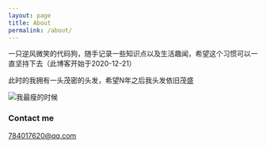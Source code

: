 ```yaml
---
layout: page
title: About
permalink: /about/
---
```


一只逆风微笑的代码狗，随手记录一些知识点以及生活趣闻，希望这个习惯可以一直坚持下去（此博客开始于2020-12-21）

此时的我拥有一头茂密的头发，希望N年之后我头发依旧茂盛

![我最瘦的时候](https://tva1.sinaimg.cn/large/0081Kckwgy1glwxb7e9kqj30k00qo77w.jpg)


### Contact me

[784017620@qq.com](mailto:784017620@qq.com)

